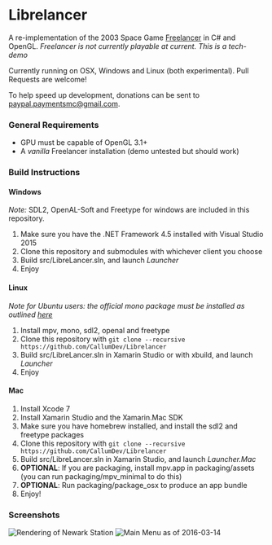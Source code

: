 # Librelancer
A re-implementation of the 2003 Space Game [Freelancer](https://en.wikipedia.org/wiki/Freelancer_(video_game)) in C# and OpenGL.
*Freelancer is not currently playable at current. This is a tech-demo*

Currently running on OSX, Windows and Linux (both experimental).
Pull Requests are welcome!

To help speed up development, donations can be sent to paypal.paymentsmc@gmail.com.

### General Requirements
* GPU must be capable of OpenGL 3.1+
* A *vanilla* Freelancer installation (demo untested but should work)

### Build Instructions

#### Windows
*Note:* SDL2, OpenAL-Soft and Freetype for windows are included in this repository.

1. Make sure you have the .NET Framework 4.5 installed with Visual Studio 2015
2. Clone this repository and submodules with whichever client you choose
3. Build src/LibreLancer.sln, and launch *Launcher*
4. Enjoy

#### Linux
*Note for Ubuntu users: the official mono package must be installed as outlined [here](http://www.mono-project.com/docs/getting-started/install/linux/#debian-ubuntu-and-derivatives)*
1. Install mpv, mono, sdl2, openal and freetype
2. Clone this repository with `git clone --recursive https://github.com/CallumDev/Librelancer`
3. Build src/LibreLancer.sln in Xamarin Studio or with xbuild, and launch *Launcher*
4. Enjoy

#### Mac
1. Install Xcode 7
2. Install Xamarin Studio and the Xamarin.Mac SDK
3. Make sure you have homebrew installed, and install the sdl2 and freetype packages
4. Clone this repository with `git clone --recursive https://github.com/CallumDev/Librelancer`
5. Build src/LibreLancer.sln in Xamarin Studio, and launch *Launcher.Mac*
6. **OPTIONAL**: If you are packaging, install mpv.app in packaging/assets (you can run packaging/mpv_minimal to do this)
7. **OPTIONAL**: Run packaging/package_osx to produce an app bundle
8. Enjoy!

### Screenshots
![Rendering of Newark Station](http://i.imgur.com/xIs46Qz.png)
![Main Menu as of 2016-03-14](http://i.imgur.com/sYzlAh9.png)
